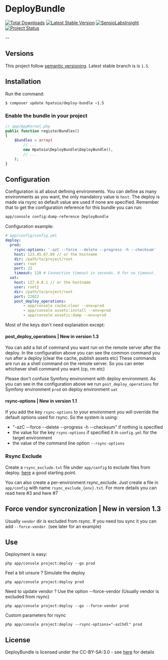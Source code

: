 DeployBundle
=================

[![Total Downloads](https://poser.pugx.org/hpatoio/deploy-bundle/downloads.png)](https://packagist.org/packages/hpatoio/deploy-bundle)
[![Latest Stable Version](https://poser.pugx.org/hpatoio/deploy-bundle/v/stable.png)](https://packagist.org/packages/hpatoio/deploy-bundle)
[![SensioLabsInsight](https://insight.sensiolabs.com/projects/b4556cd7-652f-4a58-9126-eb2c1abd6c89/mini.png)](https://insight.sensiolabs.com/projects/b4556cd7-652f-4a58-9126-eb2c1abd6c89)
[![Project Status](http://stillmaintained.com/hpatoio/DeployBundle.png)](http://stillmaintained.com/hpatoio/DeployBundle)

--
## Versions

This project follow [semantic versioning](http://semver.org/). Latest stable branch is is `1.5`.

## Installation
Run the command:

```bash
$ composer update hpatoio/deploy-bundle ~1.5
```

### Enable the bundle in your project
```php
// app/AppKernel.php
public function registerBundles()
{
    $bundles = array(
        // ...
        new Hpatoio\DeployBundle\DeployBundle(),
        // ...
    );
}
```
## Configuration
Configuration is all about defining environments. You can define as many environments as you want, the only mandatory value is `host`. The deploy is made via rsync so default value are used if none are specified.
Remember that to get the configuration reference for this bundle you can run:
```bash
app/console config:dump-reference DeployBundle
```

Configuration example:
```yaml
# app/config/config.yml
deploy:
  prod:
    rsync-options: '-azC --force --delete --progress -h --checksum'
    host: 123.45.67.89 // or the hostname
    dir: /path/to/project/root
    user: root
    port: 22
    timeout: 120 # Connection timeout in seconds. 0 for no timeout.
  uat:
    host: 127.0.0.1 // or the hostname
    user: root2
    dir: /path/to/project/root
    port: 22022
    post_deploy_operations: 
        - app/console cache:clear --env=prod
        - app/console assets:install --env=prod
        - app/console assetic:dump --env=prod    
```

Most of the keys don't need explanation except:

#### post_deploy_operations | New in version 1.3
You can add a list of command you want run on the remote server after the deploy. In the configuration above you can see the common command you run after a deploy (clear the cache, publish assets etc)
These commands are run as a shell command on the remote server. So you can enter whichever shell command you want (cp, rm etc)

Please don't confuse Symfony environment with deploy environment. As you can see in the configuration above we run `post_deploy_operations` for Symfony environment `prod` on deploy environment `uat`

#### rsync-options | New in version 1.1
If you add the key `rsync-options` to your environment you will override the default options used for rsync. So the system is using:

* "-azC --force --delete --progress -h --checksum" if nothing is specified
* the value for the key `rsync-options` if specified it in `config.yml` for the target environment
* the value of the command line option `--rsync-options`

### Rsync Exclude
Create a `rsync_exclude.txt` file under `app/config` to exclude files from deploy. [here](http://bit.ly/rsehdbsf2) a good starting point.

You can also create a per-environment rsync_exclude. Just create a file in `app/config` with name `rsync_exclude_{env}.txt`. For more details you can read here #3 and here #7

## Force vendor syncronization | New in version 1.3
Usually `vendor` dir is excluded from rsync. If you need tou sync it you can add `--force-vendor`. (see later for an example)

## Use
Deployment is easy: 
```shell
php app/console project:deploy --go prod
```
Feel a bit unsure ? Simulate the deploy
```shell
php app/console project:deploy prod
```
Need to update vendor ? Use the option --force-vendor (Usually vendor is excluded from rsync)
```shell
php app/console project:deploy --go --force-vendor prod
```
Custom parameters for rsync
```shell
php app/console project:deploy --rsync-options="-azChdl" prod
```
License
-------------
DeployBundle is licensed under the CC-BY-SA-3.0 - see [here](http://www.spdx.org/licenses/CC-BY-SA-3.0) for details
